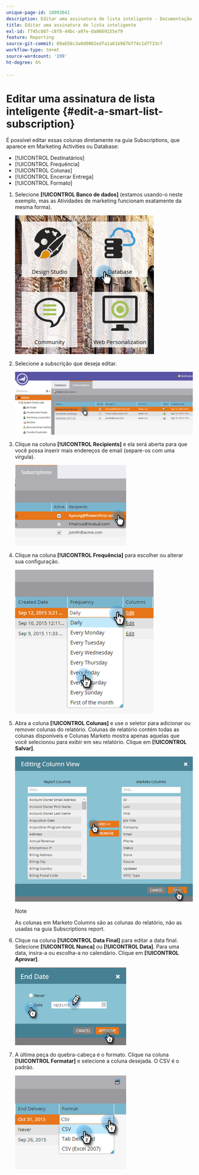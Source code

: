 ```yaml
---
unique-page-id: 10093041
description: Editar uma assinatura de lista inteligente - Documentação do Marketo - Documentação do produto
title: Editar uma assinatura de lista inteligente
exl-id: f745c887-c8f8-44bc-a0fe-da0669155ef9
feature: Reporting
source-git-commit: 09a656c3a0d0002edfa1a61b987bff4c1dff33cf
workflow-type: tm+mt
source-wordcount: '199'
ht-degree: 6%

---
```


# Editar uma assinatura de lista inteligente {#edit-a-smart-list-subscription}

É possível editar essas colunas diretamente na guia Subscriptions, que aparece em Marketing Activities ou Database:

* [!UICONTROL Destinatários]
* [!UICONTROL Frequência]
* [!UICONTROL Colunas]
* [!UICONTROL Encerrar Entrega]
* [!UICONTROL Formato]

1. Selecione **[!UICONTROL Banco de dados]** (estamos usando-o neste exemplo, mas as Atividades de marketing funcionam exatamente da mesma forma).

   ![](assets/db-1.png)

1. Selecione a subscrição que deseja editar.

   ![](assets/two.png)

1. Clique na coluna **[!UICONTROL Recipients]** e ela será aberta para que você possa inserir mais endereços de email (separe-os com uma vírgula).

   ![](assets/image2015-9-14-13-3a44-3a14.png)

1. Clique na coluna **[!UICONTROL Frequência]** para escolher ou alterar sua configuração.

   ![](assets/image2015-9-14-10-3a30-3a37.png)

1. Abra a coluna **[!UICONTROL Colunas]** e use o seletor para adicionar ou remover colunas do relatório. Colunas de relatório contém todas as colunas disponíveis e Colunas Marketo mostra apenas aquelas que você selecionou para exibir em seu relatório. Clique em **[!UICONTROL Salvar]**.

   ![](assets/image2015-9-14-10-3a59-3a6.png)

   >[!NOTE]
   >
   >As colunas em Marketo Columns são as colunas do relatório, não as usadas na guia Subscriptions report.

1. Clique na coluna **[!UICONTROL Data Final]** para editar a data final. Selecione **[!UICONTROL Nunca]** ou **[!UICONTROL Data]**. Para uma data, insira-a ou escolha-a no calendário. Clique em **[!UICONTROL Aprovar]**.

   ![](assets/image2015-9-14-11-3a6-3a38.png)

1. A última peça do quebra-cabeça é o formato. Clique na coluna **[!UICONTROL Formatar]** e selecione a coluna desejada. O CSV é o padrão.

   ![](assets/image2015-9-14-11-3a11-3a41.png)
